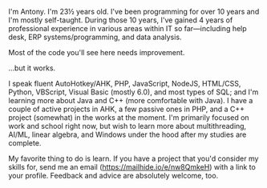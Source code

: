 I'm Antony. I'm 23½ years old. I've been programming for over 10 years and I'm mostly self-taught. During those 10 years, I've gained 4 years of professional experience in various areas within IT so far—including help desk, ERP systems/programming, and data analysis.

Most of the code you'll see here needs improvement.

…but it works.

I speak fluent AutoHotkey/AHK, PHP, JavaScript, NodeJS, HTML/CSS, Python, VBScript, Visual Basic (mostly 6.0), and most types of SQL; and I'm learning more about Java and C++ (more comfortable with Java). I have a couple of active projects in AHK, a few passive ones in PHP, and a C++ project (somewhat) in the works at the moment. I'm primarily focused on work and school right now, but wish to learn more about multithreading, AI/ML, linear algebra, and Windows under the hood after my studies are complete.

My favorite thing to do is learn. If you have a project that you'd consider my skills for, send me an email (https://mailhide.io/e/nw8QmkeH) with a link to your profile. Feedback and advice are absolutely welcome, too.
